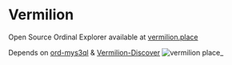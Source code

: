# Vermilion
Open Source Ordinal Explorer available at [vermilion.place](https://vermilion.place)

Depends on [ord-mys3ql](https://github.com/SmarakNayak/ord-mys3ql) & [Vermilion-Discover](https://github.com/SmarakNayak/Vermilion-Discover)
![vermilion place_](https://github.com/SmarakNayak/Vermilion/assets/20417374/aa72df79-cd2d-4daa-b53d-e082203af938)
